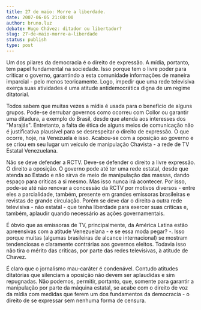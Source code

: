 ```yaml
---
title: 27 de maio: Morre a liberdade.
date: 2007-06-05 21:00:00
author: bruno.luz
debate: Hugo Chávez: ditador ou libertador?
slug: 27-de-maio-morre-a-liberdade
status: publish 
type: post
---
```


Um dos pilares da democracia é o direito de expressão. A mídia, portanto, tem papel fundamental na sociedade. Isso porque tem o livre poder para criticar o governo, garantindo a esta comunidade informações de maneira imparcial - pelo menos teoricamente. Logo, impedir que uma rede televisiva exerça suas atividades é uma atitude antidemocrática digna de um regime ditatorial.  

  

Todos sabem que muitas vezes a mídia é usada para o benefício de alguns grupos. Pode-se derrubar governos como ocorreu com Collor ou garantir uma ditadura, a exemplo do Brasil, desde que atenda aos interesses dos "Marajás". Entretanto, a falta de ética de alguns meios de comunicação não é justificativa plausível para se desrespeitar o direito de expressão. O que ocorre, hoje, na Venezuela é isso. Acabou-se com a oposição ao governo e se criou em seu lugar um veículo de manipulação Chavista - a rede de TV Estatal Venezuelana.  

  

Não se deve defender a RCTV. Deve-se defender o direito a livre expressão. O direito a oposição. O governo pode até ter uma rede estatal, desde que atenda ao Estado e não sirva de meio de manipulação das massas, dando espaço para críticas a si mesmo. Mas isso nunca irá acontecer. Por isso, pode-se até não renovar a concessão da RCTV por motivos diversos - entre eles a parcialidade, também, presente em grandes emissoras brasileiras e revistas de grande circulação. Porém se deve dar o direito a outra rede televisiva - não estatal - que tenha liberdade para exercer suas críticas e, também, aplaudir quando necessário as ações governamentais.  

  

É óbvio que as emissoras de TV, principalmente, da América Latina estão apreensivas com a atitude Venezuelana - e se essa moda pegar? -. Isso porque muitas (algumas brasileiras de alcance internacional) se mostram tendenciosas e claramente contrárias aos governos eleitos. Todavia isso não tira o mérito das críticas, por parte das redes televisivas, à atitude de Chavez.   

  

É claro que o jornalismo mau-caráter é condenável. Contudo atitudes ditatórias que silenciam a oposição não devem ser aplaudidas e sim repugnadas. Não podemos, permitir, portanto, que, somente para garantir a manipulação por parte da máquina estatal, se acabe com o direito de voz da mídia com medidas que ferem um dos fundamentos da democracia - o direito de se expressar sem nenhuma forma de censura.
